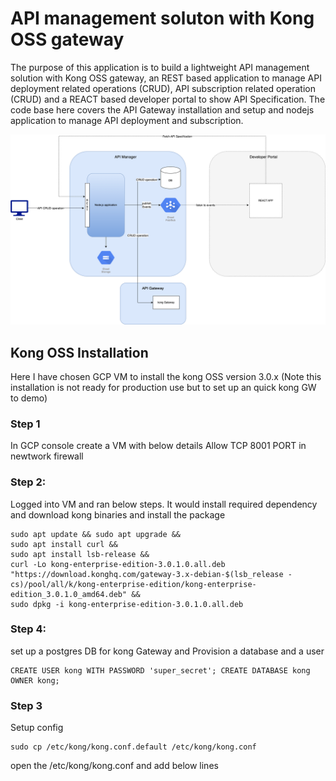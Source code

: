 # API management soluton with Kong OSS gateway

The purpose of this application is to build a lightweight API management solution with Kong OSS gateway, an REST based application to manage API deployment related operations (CRUD), API subscription related operation (CRUD) and a REACT based developer portal to show API Specification. 
The code base here covers the API Gateway installation and setup and nodejs application to manage API deployment and subscription.

<div align="center">
    <img src="arch1.png">
</div>

## Kong OSS Installation

Here I have chosen GCP VM to install the kong OSS version 3.0.x (Note this installation is not ready for production use but to set up an quick kong GW to demo)

### Step 1
In GCP console create a VM with below details
Allow TCP 8001 PORT in newtwork firewall
    
### Step 2:
Logged into VM and ran below steps. It would install required dependency and download kong binaries and install the package

```
sudo apt update && sudo apt upgrade &&
sudo apt install curl &&
sudo apt install lsb-release &&
curl -Lo kong-enterprise-edition-3.0.1.0.all.deb "https://download.konghq.com/gateway-3.x-debian-$(lsb_release -cs)/pool/all/k/kong-enterprise-edition/kong-enterprise-edition_3.0.1.0_amd64.deb" &&
sudo dpkg -i kong-enterprise-edition-3.0.1.0.all.deb
``` 

### Step 4:
set up a postgres DB for kong Gateway and Provision a database and a user 

```
CREATE USER kong WITH PASSWORD 'super_secret'; CREATE DATABASE kong OWNER kong;
```
    
### Step 3
Setup config

```
sudo cp /etc/kong/kong.conf.default /etc/kong/kong.conf
```

open the /etc/kong/kong.conf and add below lines